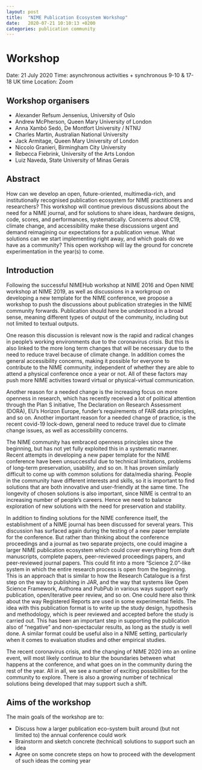 ```yaml
---
layout: post
title:  "NIME Publication Ecosystem Workshop"
date:   2020-07-21 10:10:13 +0200
categories: publication community
---
```


# Workshop

Date: 21 July 2020
Time: asynchronous activities + synchronous 9-10 & 17-18 UK time
Location: Zoom

## Workshop organisers

- Alexander Refsum Jensenius, University of Oslo
- Andrew McPherson, Queen Mary University of London
- Anna Xambó Sedó, De Montfort University / NTNU  
- Charles Martin, Australian National University
- Jack Armitage, Queen Mary University of London
- Niccolo Granieri, Birmingham City University 
- Rebecca Fiebrink, University of the Arts London
- Luiz Naveda, State University of Minas Gerais


## Abstract
How can we develop an open, future-oriented, multimedia-rich, and institutionally recognised publication ecosystem for NIME practitioners and researchers? This workshop will continue previous discussions about the need for a NIME journal, and for solutions to share ideas, hardware designs, code, scores, and performances, systematically. Concerns about C19, climate change, and accessibility make these discussions urgent and demand reimagining our expectations for a publication venue. What solutions can we start implementing right away, and which goals do we have as a community? This open workshop will lay the ground for concrete experimentation in the year(s) to come.

## Introduction

Following the successful NIMEHub workshop at NIME 2016 and Open NIME workshop at NIME 2019, as well as discussions in a workgroup on developing a new template for the NIME conference, we propose a workshop to push the discussions about publication strategies in the NIME community forwards. Publication should here be understood in a broad sense, meaning different types of output of the community, including but not limited to textual outputs. 

One reason this discussion is relevant now is the rapid and radical changes in people’s working environments due to the coronavirus crisis. But this is also linked to the more long term changes that will be necessary due to the need to reduce travel because of climate change. In addition comes the general accessibility concerns, making it possible for everyone to contribute to the NIME community, independent of whether they are able to attend a physical conference once a year or not. All of these factors may push more NIME activities toward virtual or physical-virtual communication.

Another reason for a needed change is the increasing focus on more openness in research, which has recently received a lot of political attention through the Plan S initiative, The Declaration on Research Assessment (DORA), EU’s Horizon Europe, funder’s requirements of FAIR data principles, and so on. Another important reason for a needed change of practice, is the recent covid-19 lock-down, general need to reduce travel due to climate change issues, as well as accessibility concerns. 

The NIME community has embraced openness principles since the beginning, but has not yet fully exploited this in a systematic manner. Recent attempts in developing a new paper template for the NIME conference have been unsuccessful due to technical limitations, problems of long-term preservation, usability, and so on. It has proven similarly difficult to come up with common solutions for data/media sharing. People in the community have different interests and skills, so it is important to find solutions that are both innovative and user-friendly at the same time. The longevity of chosen solutions is also important, since NIME is central to an increasing number of people’s careers. Hence we need to balance exploration of new solutions with the need for preservation and stability. 

In addition to finding solutions for the NIME conference itself, the establishment of a NIME journal has been discussed for several years. This discussion has surfaced again during the testing of a new paper template for the conference. But rather than thinking about the conference proceedings and a journal as two separate projects, one could imagine a larger NIME publication ecosystem which could cover everything from draft manuscripts, complete papers, peer-reviewed proceedings papers, and peer-reviewed journal papers. This could fit into a more “Science 2.0”-like system in which the entire research process is open from the beginning. This is an approach that is similar to how the Research Catalogue is a first step on the way to publishing in JAR, and the way that systems like Open Science Framework,  Authorea and PubPub in various ways support early publication, open/iterative peer review, and so on. One could here also think about the way Registered Reports are used in some experimental fields. The idea with this publication format is to write up the study design, hypothesis and methodology, which is peer reviewed and accepted before the study is carried out. This has been an important step in supporting the publication also of “negative” and non-spectacular results, as long as the study is well done. A similar format could be useful also in a NIME setting, particularly when it comes to evaluation studies and other empirical studies. 

The recent coronavirus crisis, and the changing of NIME 2020 into an online event, will most likely continue to blur the boundaries between what happens at the conference, and what goes on in the community during the rest of the year. All in all, we see a number of exciting possibilities for the community to explore. There is also a growing number of technical solutions being developed that may support such a shift. 

## Aims of the workshop

The main goals of the workshop are to:

- Discuss how a larger publication eco-system built around (but not limited to) the annual conference could work
- Brainstorm and sketch concrete (technical) solutions to support such an idea
- Agree on some concrete steps on how to proceed with the development of such ideas the coming year
